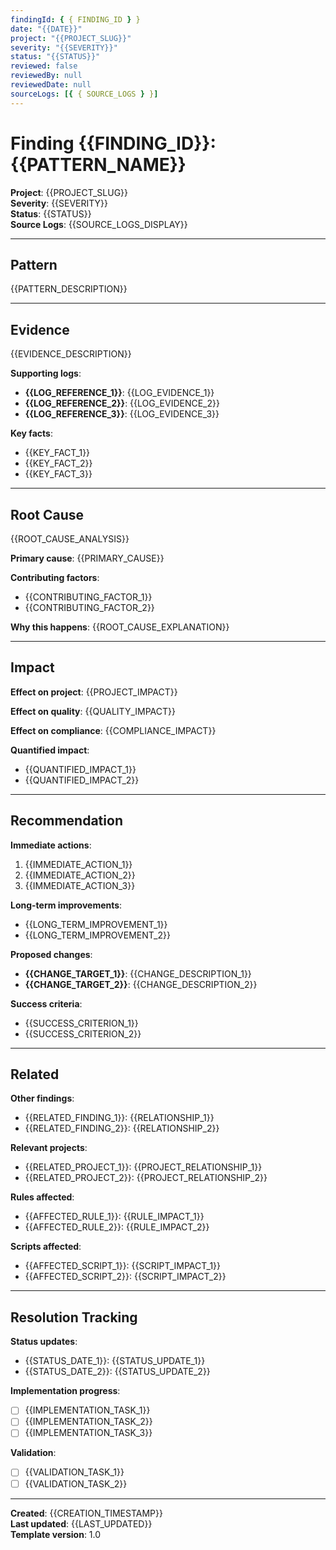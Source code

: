 ```yaml
---
findingId: { { FINDING_ID } }
date: "{{DATE}}"
project: "{{PROJECT_SLUG}}"
severity: "{{SEVERITY}}"
status: "{{STATUS}}"
reviewed: false
reviewedBy: null
reviewedDate: null
sourceLogs: [{ { SOURCE_LOGS } }]
---
```


# Finding {{FINDING_ID}}: {{PATTERN_NAME}}

**Project**: {{PROJECT_SLUG}}  
**Severity**: {{SEVERITY}}  
**Status**: {{STATUS}}  
**Source Logs**: {{SOURCE_LOGS_DISPLAY}}

---

## Pattern

{{PATTERN_DESCRIPTION}}

<!--
Describe the pattern that was identified across multiple logs.
Examples:
- "TDD pre-edit gate triggers on 'editing' but not 'creating' new files"
- "Intent routing attaches guidance rules when implementation was requested"
- "Pre-send gate bypassed when specific rule combinations are loaded"
- "Changeset policy violations occur during manual PR creation"
-->

---

## Evidence

{{EVIDENCE_DESCRIPTION}}

**Supporting logs**:

- **{{LOG_REFERENCE_1}}**: {{LOG_EVIDENCE_1}}
- **{{LOG_REFERENCE_2}}**: {{LOG_EVIDENCE_2}}
- **{{LOG_REFERENCE_3}}**: {{LOG_EVIDENCE_3}}

**Key facts**:

- {{KEY_FACT_1}}
- {{KEY_FACT_2}}
- {{KEY_FACT_3}}

<!--
Reference specific logs and extract the key facts that support this pattern.
Be specific about what each log contributed to the pattern recognition.
Include quantifiable data where possible (timestamps, file counts, etc.)
-->

---

## Root Cause

{{ROOT_CAUSE_ANALYSIS}}

**Primary cause**: {{PRIMARY_CAUSE}}

**Contributing factors**:

- {{CONTRIBUTING_FACTOR_1}}
- {{CONTRIBUTING_FACTOR_2}}

**Why this happens**:
{{ROOT_CAUSE_EXPLANATION}}

<!--
Analysis of why this pattern occurs. Dig into the underlying reasons.
Examples:
- Rule text ambiguity ("editing" vs "creating")
- Missing enforcement mechanism (OUTPUT requirement not enforced)
- Timing issues (rule loaded after gate should trigger)
- Configuration conflicts (multiple rules with overlapping scope)
- Process gaps (manual steps bypassing automation)
-->

---

## Impact

**Effect on project**: {{PROJECT_IMPACT}}

**Effect on quality**: {{QUALITY_IMPACT}}

**Effect on compliance**: {{COMPLIANCE_IMPACT}}

**Quantified impact**:

- {{QUANTIFIED_IMPACT_1}}
- {{QUANTIFIED_IMPACT_2}}

<!--
Assess the impact of this pattern on the project and broader system.
Examples:
- "13 TDD violations documented despite gate deployment"
- "95% of findings documented in wrong project before routing fix"
- "Average time to identify pattern: 5 days vs 1 day with better logging"
- "User correction required in 15% of routing decisions"
-->

---

## Recommendation

**Immediate actions**:

1. {{IMMEDIATE_ACTION_1}}
2. {{IMMEDIATE_ACTION_2}}
3. {{IMMEDIATE_ACTION_3}}

**Long-term improvements**:

- {{LONG_TERM_IMPROVEMENT_1}}
- {{LONG_TERM_IMPROVEMENT_2}}

**Proposed changes**:

- **{{CHANGE_TARGET_1}}**: {{CHANGE_DESCRIPTION_1}}
- **{{CHANGE_TARGET_2}}**: {{CHANGE_DESCRIPTION_2}}

**Success criteria**:

- {{SUCCESS_CRITERION_1}}
- {{SUCCESS_CRITERION_2}}

<!--
Specific, actionable recommendations to address the root cause.
Include both immediate fixes and longer-term improvements.
Examples:
- "Update assistant-behavior.mdc line 290: change 'editing' to 'creating or editing'"
- "Add file pairing validation to TDD pre-edit gate"
- "Implement OUTPUT requirement enforcement in pre-send gate"
- "Create monitoring-validate-paths.sh to detect wrong-project findings"
-->

---

## Related

**Other findings**:

- {{RELATED_FINDING_1}}: {{RELATIONSHIP_1}}
- {{RELATED_FINDING_2}}: {{RELATIONSHIP_2}}

**Relevant projects**:

- {{RELATED_PROJECT_1}}: {{PROJECT_RELATIONSHIP_1}}
- {{RELATED_PROJECT_2}}: {{PROJECT_RELATIONSHIP_2}}

**Rules affected**:

- {{AFFECTED_RULE_1}}: {{RULE_IMPACT_1}}
- {{AFFECTED_RULE_2}}: {{RULE_IMPACT_2}}

**Scripts affected**:

- {{AFFECTED_SCRIPT_1}}: {{SCRIPT_IMPACT_1}}
- {{AFFECTED_SCRIPT_2}}: {{SCRIPT_IMPACT_2}}

<!--
Link to related findings, projects, rules, and scripts.
Show how this finding connects to the broader system.
Examples:
- "Related to Finding #3: Both involve TDD gate scope issues"
- "Affects rules-enforcement-investigation: This pattern is what they monitor"
- "Impacts assistant-behavior.mdc: Core enforcement mechanism"
- "Requires update to git-commit.sh: Must handle new changeset policy"
-->

---

## Resolution Tracking

**Status updates**:

- {{STATUS_DATE_1}}: {{STATUS_UPDATE_1}}
- {{STATUS_DATE_2}}: {{STATUS_UPDATE_2}}

**Implementation progress**:

- [ ] {{IMPLEMENTATION_TASK_1}}
- [ ] {{IMPLEMENTATION_TASK_2}}
- [ ] {{IMPLEMENTATION_TASK_3}}

**Validation**:

- [ ] {{VALIDATION_TASK_1}}
- [ ] {{VALIDATION_TASK_2}}

<!--
Track the progress of implementing the recommendations.
Update this section as work progresses.
Mark tasks as completed and add new status updates.
-->

---

**Created**: {{CREATION_TIMESTAMP}}  
**Last updated**: {{LAST_UPDATED}}  
**Template version**: 1.0







